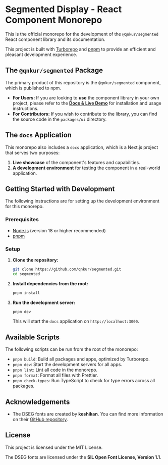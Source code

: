 # Segmented Display - React Component Monorepo

This is the official monorepo for the development of the `@qnkur/segmented` React component library and its documentation.

This project is built with [Turborepo](https://turbo.build/repo) and [pnpm](https://pnpm.io) to provide an efficient and pleasant development experience.

## The `@qnkur/segmented` Package

The primary product of this repository is the `@qnkur/segmented` component, which is published to npm.

- **For Users:** If you are looking to **use** the component library in your own project, please refer to the **[Docs & Live Demo](https://qnkur.github.io/segmented/)** for installation and usage instructions.
- **For Contributors:** If you wish to contribute to the library, you can find the source code in the `packages/ui` directory.

## The `docs` Application

This monorepo also includes a `docs` application, which is a Next.js project that serves two purposes:

1.  **Live showcase** of the component's features and capabilities.
2.  **A development environment** for testing the component in a real-world application.

## Getting Started with Development

The following instructions are for setting up the development environment for this monorepo.

### Prerequisites

- [Node.js](https://nodejs.org/) (version 18 or higher recommended)
- [pnpm](https://pnpm.io/installation)

### Setup

1.  **Clone the repository:**

    ```bash
    git clone https://github.com/qnkur/segmented.git
    cd segmented
    ```

2.  **Install dependencies from the root:**

    ```bash
    pnpm install
    ```

3.  **Run the development server:**

    ```bash
    pnpm dev
    ```

    This will start the `docs` application on `http://localhost:3000`.

## Available Scripts

The following scripts can be run from the root of the monorepo:

- `pnpm build`: Build all packages and apps, optimized by Turborepo.
- `pnpm dev`: Start the development servers for all apps.
- `pnpm lint`: Lint all code in the monorepo.
- `pnpm format`: Format all files with Prettier.
- `pnpm check-types`: Run TypeScript to check for type errors across all packages.

## Acknowledgements

- The DSEG fonts are created by **keshikan**. You can find more information on their [GitHub repository](https://github.com/keshikan/DSEG).

## License

This project is licensed under the MIT License.

The DSEG fonts are licensed under the **SIL Open Font License, Version 1.1**.
